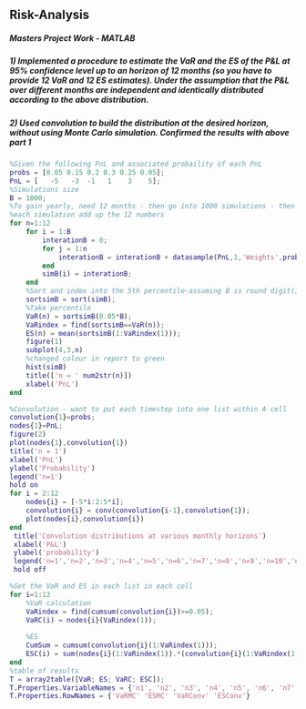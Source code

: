 ## Risk-Analysis
##### Masters Project Work - MATLAB
##### 1) Implemented a procedure to estimate the VaR and the ES of the P&L at 95% confidence level up to an horizon of 12 months (so you have to provide 12 VaR and 12 ES estimates). Under the assumption that the P&L over different months are independent and identically distributed according to the above distribution.
##### 2) Used convolution to build the distribution at the desired horizon, without using Monte Carlo simulation. Confirmed the results with above part 1
```matlab
%Given the following PnL and associated probaility of each PnL
probs = [0.05 0.15 0.2 0.3 0.25 0.05];
PnL = [   -5   -3  -1   1    3    5];
%Simulations size
B = 1000;
%To gain yearly, need 12 months - then go into 1000 simulations - then in
%each simulation add up the 12 numbers
for n=1:12
    for i = 1:B
        interationB = 0;
        for j = 1:n
            interationB = interationB + datasample(PnL,1,'Weights',probs);
        end
        simB(i) = interationB;
    end
    %Sort and index into the 5th percentile-assuming B is round digit(1000)
    sortsimB = sort(simB);
    %Take percentile
    VaR(n) = sortsimB(0.05*B);
    VaRindex = find(sortsimB==VaR(n));
    ES(n) = mean(sortsimB(1:VaRindex(1)));
    figure(1)
    subplot(4,3,n)
    %changed colour in report to green
    hist(simB)
    title(['n = ' num2str(n)])
    xlabel('PnL')
end

%Convolution - want to put each timestep into one list within A cell
convolution{1}=probs;
nodes{1}=PnL;
figure(2)
plot(nodes{1},convolution{1})
title('n = 1')
xlabel('PnL')
ylabel('Probability')
legend('n=1')
hold on
for i = 2:12
    nodes{i} = [-5*i:2:5*i];
    convolution{i} = conv(convolution{i-1},convolution{1});
    plot(nodes{i},convolution{i})
end
 title('Convolution distributions at various monthly horizons')
 xlabel('P&L')
 ylabel('probability')
 legend('n=1','n=2','n=3','n=4','n=5','n=6','n=7','n=8','n=9','n=10','n=11','n=12')
 hold off

%Get the VaR and ES in each list in each cell 
for i=1:12    
    %VaR calculation
    VaRindex = find(cumsum(convolution{i})>=0.05);
    VaRC(i) = nodes{i}(VaRindex(1));
   
    %ES
    CumSum = cumsum(convolution{i}(1:VaRindex(1)));
    ESC(i) = sum(nodes{i}(1:VaRindex(1)).*(convolution{i}(1:VaRindex(1))/CumSum(length(CumSum))));
end
%table of results
T = array2table([VaR; ES; VaRC; ESC]);
T.Properties.VariableNames = {'n1', 'n2', 'n3', 'n4', 'n5', 'n6', 'n7', 'n8', 'n9', 'n10', 'n11', 'n12'};
T.Properties.RowNames = {'VaRMC' 'ESMC' 'VaRConv' 'ESConv'}
```
